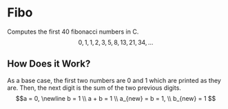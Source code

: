 # Fibo
Computes the first 40 fibonacci numbers in C.
$$0, 1, 1, 2, 3, 5, 8, 13, 21, 34, ...$$

## How Does it Work?
As a base case, the first two numbers are 0 and 1 which are printed as they are.
Then, the next digit is the sum of the two previous digits.
$$a = 0, \newline
b = 1 \\
a + b = 1 \\
a_{new} = b = 1, \\
b_{new} = 1 $$
